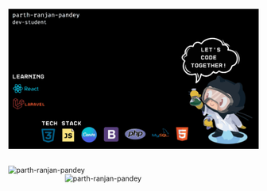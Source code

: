 ![logo](https://github.com/parth-ranjan-pandey/parth-ranjan-pandey/blob/main/parth%20git%20readme%20(1).svg)
<div><br>
<img align='left' width='390px' src="https://github-readme-stats.vercel.app/api?username=parth-ranjan-pandey&show_icons=true&theme=dracula" alt="parth-ranjan-pandey" /> 
<img align='right' width='390px' src="https://github-readme-streak-stats.herokuapp.com/?user=parth-ranjan-pandey&" alt="parth-ranjan-pandey" />
<br></div>

